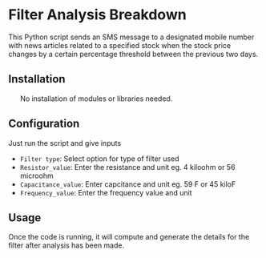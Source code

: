 <!DOCTYPE html>
<html>
<body>
  <h1>Filter Analysis Breakdown</h1>
  <p>This Python script sends an SMS message to a designated mobile number with news articles related to a specified stock when the stock price changes by a certain percentage threshold between the previous two days.</p>
  
  <h2>Installation</h2>
  <ol>
    <p>No installation of modules or libraries needed.</p>
  </ol>

  <h2>Configuration</h2>
  <p>Just run the script and give inputs</p>
  <ul>
    <li><code>Filter type</code>: Select option for type of filter used</li>
    <li><code>Resistor_value</code>: Enter the resistance and unit eg. 4 kiloohm or 56 microohm</li>
    <li><code>Capacitance_value</code>: Enter capcitance and unit eg. 59 F or 45 kiloF</li>
    <li><code>Frequency_value</code>: Enter the frequency value and unit</li>
  </ul>
  
  <h2>Usage</h2>
  <p>Once the code is running, it will compute and generate the details for the filter after analysis has been made.</p>

</body>
</html>

